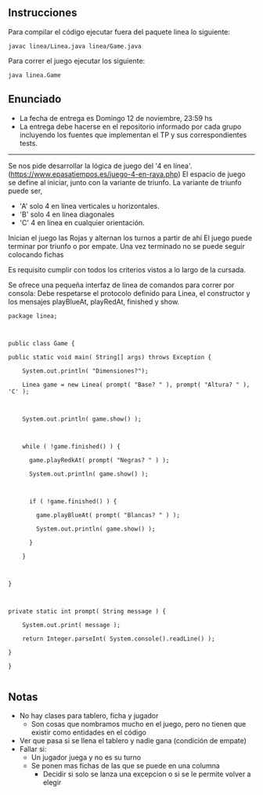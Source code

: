 ## Instrucciones

Para compilar el código ejecutar fuera del paquete linea lo siguiente:
```
javac linea/Linea.java linea/Game.java
```
Para correr el juego ejecutar los siguiente:
```
java linea.Game
```

## Enunciado

- La fecha de entrega es Domingo 12 de noviembre, 23:59 hs
- La entrega debe hacerse en el repositorio informado por cada grupo incluyendo los fuentes que implementan el TP y sus correspondientes tests.

---

Se nos pide desarrollar la lógica de juego del '4 en línea'. (https://www.epasatiempos.es/juego-4-en-raya.php)
El espacio de juego se define al iniciar, junto con la variante de triunfo.
La variante de triunfo puede ser,
- 'A' solo 4 en línea verticales u horizontales.
- 'B' solo 4 en línea diagonales
- 'C' 4 en línea en cualquier orientación.


Inician el juego las Rojas y alternan los turnos a partir de ahí
  El juego puede terminar por triunfo o por empate. Una vez terminado no se puede seguir colocando fichas

Es requisito cumplir con todos los criterios vistos a lo largo de la cursada.

Se ofrece una pequeña interfaz de línea de comandos para correr por consola:
Debe respetarse el protocolo definido para Linea, el constructor y los mensajes playBlueAt, playRedAt, finished y show.

```
package linea;



public class Game {

public static void main( String[] args) throws Exception {

    System.out.println( "Dimensiones?");

    Linea game = new Linea( prompt( "Base? " ), prompt( "Altura? " ), 'C' );

    

    System.out.println( game.show() );

    

    while ( !game.finished() ) {

      game.playRedkAt( prompt( "Negras? " ) );

      System.out.println( game.show() );

      

      if ( !game.finished() ) {

        game.playBlueAt( prompt( "Blancas? " ) );

        System.out.println( game.show() );

      }

    }



}



private static int prompt( String message ) {

    System.out.print( message );

    return Integer.parseInt( System.console().readLine() );

}

}
 

```

## Notas

- No hay clases para tablero, ficha y jugador
  - Son cosas que nombramos mucho en el juego, pero no tienen que existir como entidades en el código
- Ver que pasa si se llena el tablero y nadie gana (condición de empate)
- Fallar si:
  - Un jugador juega y no es su turno
  - Se ponen mas fichas de las que se puede en una columna
    - Decidir si solo se lanza una excepcion o si se le permite volver a elegir
